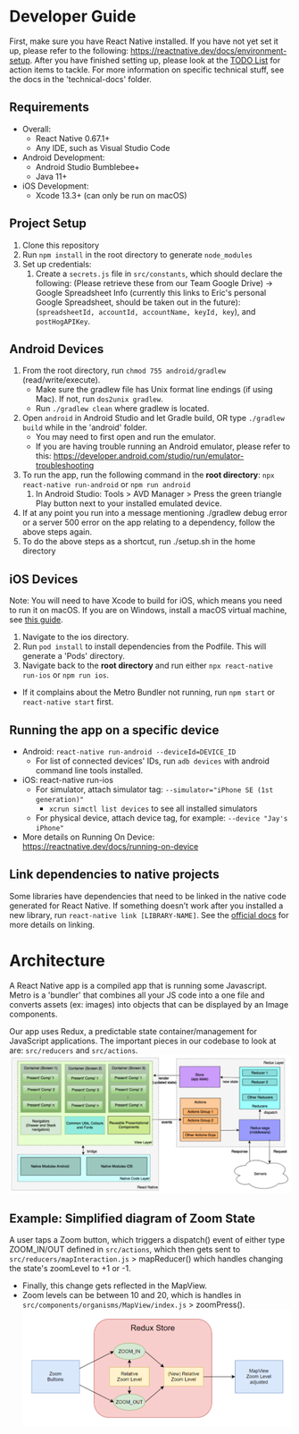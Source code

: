 # Developer Guide
First, make sure you have React Native installed. If you have not yet set it up, please refer to the following: https://reactnative.dev/docs/environment-setup. After you have finished setting up, please look at the [TODO List](TODO.md) for action items to tackle. For more information on specific technical stuff, see the docs in the 'technical-docs' folder.

## Requirements
- Overall:
  - React Native 0.67.1+
  - Any IDE, such as Visual Studio Code
- Android Development:  
  - Android Studio Bumblebee+
  - Java 11+
- iOS Development:
  - Xcode 13.3+ (can only be run on macOS)

## Project Setup
1. Clone this repository
2. Run `npm install` in the root directory to generate `node_modules`
3. Set up credentials:
   1. Create a `secrets.js` file in `src/constants`, which should declare the following: (Please retrieve these from our Team Google Drive) -> Google Spreadsheet Info (currently this links to Eric's personal Google Spreadsheet, should be taken out in the future): (`spreadsheetId, accountId, accountName, keyId, key`), and `postHogAPIKey`.

## Android Devices
1. From the root directory, run `chmod 755 android/gradlew` (read/write/execute).
    - Make sure the gradlew file has Unix format line endings (if using Mac). If not, run `dos2unix gradlew`.
    - Run `./gradlew clean` where gradlew is located.
2. Open `android` in Android Studio and let Gradle build, OR type `./gradlew build` while in the 'android' folder.
    - You may need to first open and run the emulator.
    - If you are having trouble running an Android emulator, please refer to this: https://developer.android.com/studio/run/emulator-troubleshooting 
3.  To run the app, run the following command in the **root directory**: `npx react-native run-android` or `npm run android`
    1.  In Android Studio: Tools > AVD Manager > Press the green triangle Play button next to your installed emulated device.
4.  If at any point you run into a message mentioning ./gradlew debug error or a server 500 error on the app relating to a dependency, follow the above steps again.
5.  To do the above steps as a shortcut, run ./setup.sh in the home directory

## iOS Devices
Note: You will need to have Xcode to build for iOS, which means you need to run it on macOS. If you are on Windows, install a macOS virtual machine, see [this guide](https://blog.udemy.com/xcode-on-windows/).

1. Navigate to the ios directory.
2. Run `pod install` to install dependencies from the Podfile. This will generate a 'Pods' directory.
3. Navigate back to the **root directory** and run either `npx react-native run-ios` or `npm run ios`.
  - If it complains about the Metro Bundler not running, run `npm start` or `react-native start` first.

## Running the app on a specific device
- Android: `react-native run-android --deviceId=DEVICE_ID`
  - For list of connected devices' IDs, run `adb devices` with android command line tools installed.
- iOS: react-native run-ios
  - For simulator, attach simulator tag: `--simulator="iPhone SE (1st generation)"`
    - `xcrun simctl list devices` to see all installed simulators
  - For physical device, attach device tag, for example: `--device "Jay's iPhone"`
- More details on Running On Device: https://reactnative.dev/docs/running-on-device 

## Link dependencies to native projects
Some libraries have dependencies that need to be linked in the native code generated for React Native. If something doesn’t work after you installed a new library, run `react-native link [LIBRARY-NAME]`. See the [official docs](https://reactnative.dev/docs/linking-libraries-ios) for more details on linking.


# Architecture
A React Native app is a compiled app that is running some Javascript. Metro is a 'bundler' that combines all your JS code into a one file and converts assets (ex: images) into objects that can be displayed by an Image components. 

Our app uses Redux, a predictable state container/management for JavaScript applications. The important pieces in our codebase to look at are: `src/reducers` and `src/actions`.
![Diagram of React Native architecture using Redux](images/redux.png)

## Example: Simplified diagram of Zoom State
A user taps a Zoom button, which triggers a dispatch() event of either type ZOOM_IN/OUT defined in `src/actions`, which then
gets sent to `src/reducers/mapInteraction.js` > mapReducer() which handles changing the state's zoomLevel to +1 or -1.
- Finally, this change gets reflected in the MapView.
- Zoom levels can be between 10 and 20, which is handles in `src/components/organisms/MapView/index.js` > zoomPress().
![Diagram of Zoom buttons interacting with React Native Redux store](images/zooms.png)